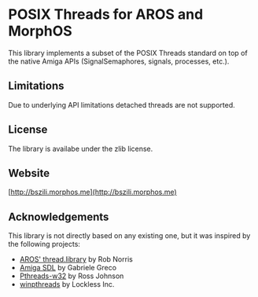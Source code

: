 # POSIX Threads for AROS and MorphOS

This library implements a subset of the POSIX Threads standard on top of the native Amiga APIs (SignalSemaphores, signals, processes, etc.). 

## Limitations

Due to underlying API limitations detached threads are not supported. 

## License

The library is availabe under the zlib license.

## Website
[http://bszili.morphos.me](http://bszili.morphos.me)

## Acknowledgements

This library is not directly based on any existing one, but it was inspired by the following projects:

* [AROS' thread.library](http://aros.sourceforge.net/documentation/developers/autodocs/thread.php) by Rob Norris
* [Amiga SDL](http://aminet.net/package/dev/misc/SDL-Amiga) by Gabriele Greco
* [Pthreads-w32](https://sourceware.org/pthreads-win32) by Ross Johnson
* [winpthreads](http://locklessinc.com/articles/pthreads_on_windows) by Lockless Inc.
